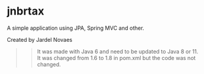 # jnbrtax
A simple application using JPA, Spring MVC and other.

Created by Jardel Novaes

>> It was made with Java 6 and need to be updated to Java 8 or 11.   
> It was changed from 1.6 to 1.8 in pom.xml but the code was not changed.